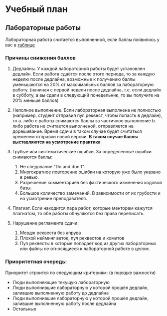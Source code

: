 # Учебный план

## **Лабораторные работы**

Лабораторная работа считается выполненной, если баллы появились у вас в [таблице](https://docs.google.com/spreadsheets/d/1n_SvWtdtmraxkdv8xP4nLQKbGhX7Jzv-QD0m2ldR1CY/edit?gid=1907282245#gid=1907282245)

### Причины снижения баллов

1. Дедлайны. У каждой лабораторной работы будет установлен дедлайн. Если работа сдаётся после этого периода, то за
   каждую неделю после дедлайна, возможные к получению баллы уменьшаются на 20% от максимальных баллов за лабораторную
   работу. (начиная с первой недели после дедлайна, т.е. если дедлайн в субботу, а вы сдали в следующий понедельник, то
   вы получите на 20% меньше баллов)

2. Неполное выполнение. Если лабораторная выполнена не полностью (например, студент отправил пул реквест, чтобы попасть
   в дедлайн), то
    a. либо с работы снимаются баллы за частичное выполнение
    b. либо работа не считается выполненой, отправляется на дорешивание. Время сдачи в таком случае будет считаться
       временем отправки новой версии.
    **В таком случае баллы выставляются на усмотрение практика**

3. Грубые или систематические ошибки. За определенные ошибки снимаются баллы:
    1. Не следование "Do and don't".
    2. Многократное повторение ошибки на которую уже было указано в ревью.
    3. Разрешение комментариев без фактического изменения кодовой базы.
    4. Большое количество замечаний. В зависимости от их грубости и на усмотрение преподавателя.

4. Плагиат. Если находится пара работ, которые менторам кажутся плагиатом, то обе работы обнуляются без права
   переписать.

5. Нарушение регламента сдачи:
    1. Мердж реквеста без апрува
    2. Плохой нейминг веток, пул реквестов и комитов
    3. Пул реквесты в которые попадает код из других лабораторных или файлы не относящиеся к лабораторной работе в
       целом.

### Приоритетная очередь:

Приоритет строится по следующим критериям: (в порядке важности)

- Люди выполняющие текущую лабораторную
- Люди выполнившие лабораторную у которой прошёл дедлайн, залившие выполненную работу до дедлайна
- Люди выполнившие лабораторную у которой прошёл дедлайн, залившие выполненную работу после дедлайна
- Остальные